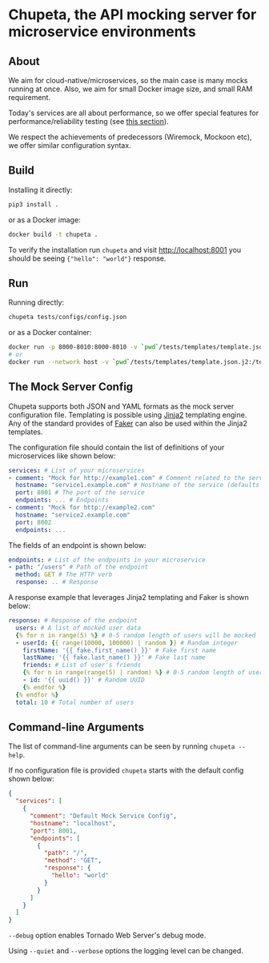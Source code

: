 # Chupeta, the API mocking server for microservice environments

## About

We aim for cloud-native/microservices, so the main case is many mocks running at once. Also, we aim for small Docker
image size, and small RAM requirement.

Today's services are all about performance, so we offer special features for performance/reliability testing
(see [this section](#performancechaos-profiles)).

We respect the achievements of predecessors (Wiremock, Mockoon etc), we offer similar configuration syntax.

## Build

Installing it directly:

```bash
pip3 install .
```

or as a Docker image:

```bash
docker build -t chupeta .
```

To verify the installation run `chupeta` and visit [http://localhost:8001](http://localhost:8001)
you should be seeing `{"hello": "world"}` response.

## Run

Running directly:

```bash
chupeta tests/configs/config.json
```

or as a Docker container:

```bash
docker run -p 8000-8010:8000-8010 -v `pwd`/tests/templates/template.json.j2:/template.json.j2 chupeta /template.json.j2
# or
docker run --network host -v `pwd`/tests/templates/template.json.j2:/template.json.j2 chupeta /template.json.j2
```

## The Mock Server Config

Chupeta supports both JSON and YAML formats as the mock server configuration file. Templating is possible using
[Jinja2](https://jinja.palletsprojects.com/en/2.11.x/) templating engine. Any of the standard provides of
[Faker](https://faker.readthedocs.io/en/master/providers.html) can also be used within the Jinja2 templates.

The configuration file should contain the list of definitions of your microservices like shown below:

```yaml
services: # List of your microservices
- comment: "Mock for http://example1.com" # Comment related to the service that will be logged
  hostname: "service1.example.com" # Hostname of the service (defaults to "localhost")
  port: 8001 # The port of the service
  endpoints: ... # Endpoints
- comment: "Mock for http://example2.com"
  hostname: "service2.example.com"
  port: 8002
  endpoints: ...
```

The fields of an endpoint is shown below:

```yaml
endpoints: # List of the endpoints in your microservice
- path: "/users" # Path of the endpoint
  method: GET # The HTTP verb
  response: .. # Response
```

A response example that leverages Jinja2 templating and Faker is shown below:

```yaml
response: # Response of the endpoint
  users: # A list of mocked user data
  {% for n in range(5) %} # 0-5 random length of users will be mocked
  - userId: {{ range(10000, 100000) | random }} # Random integer
    firstName: '{{ fake.first_name() }}' # Fake first name
    lastName: '{{ fake.last_name() }}' # Fake last name
    friends: # List of user's friends
    {% for n in range(range(5) | random) %} # 0-5 random length of user ids will be mocked
    - id: '{{ uuid() }}' # Random UUID
    {% endfor %}
  {% endfor %}
  total: 10 # Total number of users
```

## Command-line Arguments

The list of command-line arguments can be seen by running `chupeta --help`.

If no configuration file is provided `chupeta` starts with the default config shown below:

```json
{
  "services": [
    {
      "comment": "Default Mock Service Config",
      "hostname": "localhost",
      "port": 8001,
      "endpoints": [
        {
          "path": "/",
          "method": "GET",
          "response": {
            "hello": "world"
          }
        }
      ]
    }
  ]
}
```

`--debug` option enables Tornado Web Server's debug mode.

Using `--quiet` and `--verbose` options the logging level can be changed.
